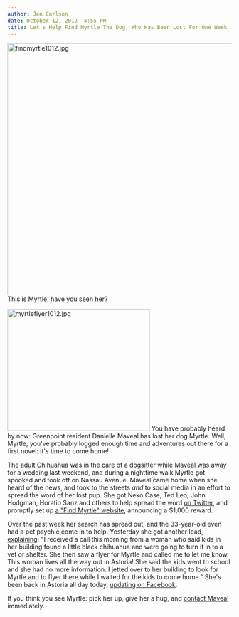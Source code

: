 ```yaml
---
author: Jen Carlson
date: October 12, 2012  4:55 PM
title: Let's Help Find Myrtle The Dog, Who Has Been Lost For One Week
---
```


<p><span class="mt-enclosure mt-enclosure-image" style="display: inline;"> <img alt="findmyrtle1012.jpg" src="https://web.archive.org/web/20121224171355im_/http://gothamist.com/attachments/arts_jen/findmyrtle1012.jpg" width="640" height="566" class="image-none"> </span><br>
<span class="photo_caption">This is Myrtle, have you seen her?</span></p>

<p><span class="mt-enclosure mt-enclosure-image" style="display: inline;"> <img alt="myrtleflyer1012.jpg" src="https://web.archive.org/web/20121224171355im_/http://gothamist.com/attachments/arts_jen/myrtleflyer1012.jpg" width="320" height="274" class="image-right"> </span>You have probably heard by now: Greenpoint resident Danielle Maveal has lost her dog Myrtle. Well, Myrtle, you&apos;ve probably logged enough time and adventures out there for a first novel: it&apos;s time to come home!</p>

<p>The adult Chihuahua was in the care of a dogsitter while Maveal was away for a wedding last weekend, and during a nighttime walk Myrtle got spooked and took off on Nassau Avenue. Maveal came home when she heard of the news, and took to the streets <em>and</em> to social media in an effort to spread the word of her lost pup. She got Neko Case, Ted Leo, John Hodgman, Horatio Sanz and others to help spread the word <a href="https://web.archive.org/web/20121224171355/https://twitter.com/search/#findmyrtle">on Twitter</a>, and promptly set up <a href="https://web.archive.org/web/20121224171355/http://findmyrtle.blogspot.com/">a &quot;Find Myrtle&quot; website</a>, announcing a $1,000 reward.</p>

<p>Over the past week her search has spread out, and the 33-year-old even had a pet psychic come in to help. Yesterday she got another lead, <a href="https://web.archive.org/web/20121224171355/http://findmyrtle.blogspot.com/2012/10/astoria-pet-psychic-and-my-god-myrtle.html">explaining</a>: &quot;I received a call this morning from a woman who said kids in her building found a little black chihuahua and were going to turn it in to a vet or shelter. She then saw a flyer for Myrtle and called me to let me know. This woman lives all the way out in Astoria! She said the kids went to school and she had no more information. I jetted over to her building to look for Myrtle and to flyer there while I waited for the kids to come home.&quot; She&apos;s been back in Astoria all day today, <a href="https://web.archive.org/web/20121224171355/https://www.facebook.com/FindMyrtle?fref=ts">updating on Facebook</a>.</p>

<p>If you think you see Myrtle: pick her up, give her a hug, and <a href="https://web.archive.org/web/20121224171355/https://twitter.com/daniellexo">contact Maveal</a> immediately.</p>